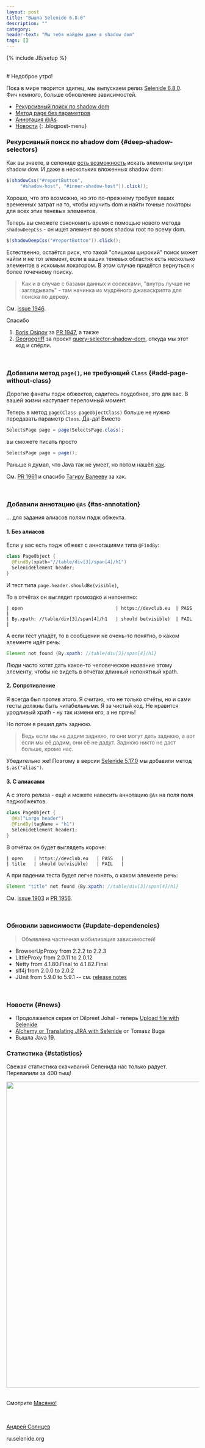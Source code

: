 ```yaml
---
layout: post
title: "Вышла Selenide 6.8.0"
description: ""
category:
header-text: "Мы тебя найдём даже в shadow dom"
tags: []
---
```

{% include JB/setup %}

<br>
# Недоброе утро!

Пока в мире творится здипец, мы выпускаем релиз [Selenide 6.8.0](https://github.com/selenide/selenide/milestone/161?closed=1).  
Фич немного, больше обновление зависимостей. 

* [Рекурсивный поиск по shadow dom](#deep-shadow-selectors)
* [Метод page без параметров](#add-page-without-class)
* [Аннотация @As](#as-annotation)
* [Новости](#news)
{: .blogpost-menu}

### Рекурсивный поиск по shadow dom {#deep-shadow-selectors}

Как вы знаете, в селениде [есть возможность](/2020/03/18/selenide-5.10.0) искать элементы внутри shadow dow. 
И даже в нескольких вложенных shadow dom:

```java
$(shadowCss("#reportButton", 
     "#shadow-host", "#inner-shadow-host")).click();
```

Хорошо, что это возможно, но это по-прежнему требует ваших временных затрат на то, чтобы изучить dom и найти точные
локаторы для всех этих теневых элементов. 

Теперь вы сможете сэкономить время с помощью нового метода `shadowDeepCss` - он ищет элемент во всех shadow root по всему dom. 

```java
$(shadowDeepCss("#reportButton")).click();
```

Естественно, остаётся риск, что такой "слишком широкий" поиск может найти и не тот элемент, если в ваших теневых областях есть 
несколько элементов в искомым локатором. В этом случае придётся вернуться к более точечному поиску. 

> Как и в случае с базами данных и сосисками, "внутрь лучше не заглядывать" - там начинка из мудрёного джаваскрипта для поиска по дереву.

См. [issue 1946](https://github.com/selenide/selenide/issues/1946).

Спасибо 
1. [Boris Osipov](https://github.com/BorisOsipov) за [PR 1947](https://github.com/selenide/selenide/pull/1947), а также
2. [Georgegriff](https://github.com/Georgegriff) за проект [query-selector-shadow-dom](https://github.com/Georgegriff/query-selector-shadow-dom), откуда мы этот код и спёрли.

<br>


### Добавили метод `page()`, не требующий `Class` {#add-page-without-class}

Дорогие фанаты пэдж обжектов, садитесь поудобнее, это для вас. В вашей жизни наступает переломный момент.

Теперь в метод `page(Class pageObjectClass)` больше не нужно передавать параметр `Class`. Да-да!
Вместо 
```java
SelectsPage page = page(SelectsPage.class);
```

вы сможете писать просто 
```java
SelectsPage page = page();
```

Раньше я думал, что Java так не умеет, но потом нашёл [хак](https://twitter.com/tagir_valeev/status/1262763570904719361).

См. [PR 1961](https://github.com/selenide/selenide/pull/1961) и
спасибо [Тагиру Валееву](https://twitter.com/tagir_valeev) за хак. 

<br>

### Добавили аннотацию `@As` {#as-annotation}
... для задания алиасов полям пэдж обжекта.

#### 1. Без алиасов
Если у вас есть пэдж обжект с аннотациями типа `@FindBy`:
```java
class PageObject {
  @FindBy(xpath="//table/div[3]/span[4]/h1")
  SelenideElement header;
}
```
И тест типа `page.header.shouldBe(visible)`,

То в отчётах он выглядит громоздко и непонятно:
```text
| open                                  | https://devclub.eu  | PASS  |
| By.xpath: //table/div[3]/span[4]/h1   | should be(visible)  | FAIL  |
```

А если тест упадёт, то в сообщении не очень-то понятно, о каком элементе идёт речь:
```java
Element not found {By.xpath: //table/div[3]/span[4]/h1}
```

Люди часто хотят дать какое-то человеческое название этому элементу, чтобы не видеть в отчётах длинный непонятный xpath.

#### 2. Сопротивление
Я всегда был против этого. 
Я считаю, что не только отчёты, но и сами тесты должны быть читабельными. Я за чистый код. 
Не нравится уродливый xpath - ну так измени его, а не прячь!


Но потом я решил дать заднюю.
> Ведь если мы не дадим заднюю, то они могут дать заднюю, а вот если мы её дадим, они её не дадут.
Заднюю никто не даст больше, кроме нас.

Убедительно же! Поэтому в версии [Selenide 5.17.0](/2020/12/26/selenide-5.17.0/) мы добавили метод `$.as("alias")`. 

#### 3. С алиасами

А с этого релиза - ещё и можете навесить аннотацию `@As` на поля поля пэджобжектов. 

```java
class PageObject {
  @As("Large header")
  @FindBy(tagName = "h1")
  SelenideElement header1;
}
```

В отчётах он будет выглядеть короче:
```text
| open    | https://devclub.eu   | PASS   |
| title   | should be(visible)   | FAIL   |
```

А при падении теста будет легче понять, о каком элементе речь:
```java
Element "title" not found {By.xpath: //table/div[3]/span[4]/h1}
```
См. [issue 1903](https://github.com/selenide/selenide/issues/1903) и [PR 1956](https://github.com/selenide/selenide/pull/1956).

<br>


### Обновили зависимости {#update-dependencies}

> Объявлена частичная мобилизация зависимостей!

* BrowserUpProxy from 2.2.2 to 2.2.3
* LittleProxy from 2.0.11 to 2.0.12
* Netty from 4.1.80.Final to 4.1.82.Final
* slf4j from 2.0.0 to 2.0.2
* JUnit from 5.9.0 to 5.9.1  --  см. [release notes](https://junit.org/junit5/docs/5.9.1/release-notes/)

<br>

### Новости {#news}

* Продолжается серия от Dilpreet Johal - теперь [Upload file with Selenide](https://dev.to/automationbro/upload-file-with-selenide-1f2a)
* [Alchemy or Translating JIRA with Selenide](https://sdet-tomaszbuga.medium.com/test-automation-framework-selenium-with-java-alchemy-or-translating-jira-with-selenide-with-e8831ebfe337) от Tomasz Buga
* Вышла Java 19. 


### Статистика {#statistics}

Свежая статистика скачиваний Селенида нас только радует. Перевалили за 400 тыщ!

<center>
  <img src="{{ BASE_PATH }}/images/2022/09/selenide.downloads.png" width="800"/>
</center>

<br>

Смотрите [Масяню!](https://www.youtube.com/watch?v=m6TwkNAmI3A&ab_channel=MasyanyaKuvaeva) 

<br>

[Андрей Солнцев](http://asolntsev.github.io/)

ru.selenide.org
